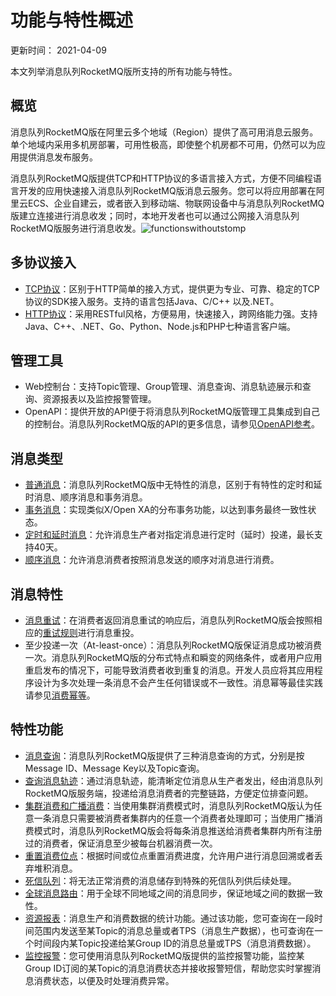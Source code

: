 # 功能与特性概述

更新时间： 2021-04-09

本文列举消息队列RocketMQ版所支持的所有功能与特性。

## 概览

消息队列RocketMQ版在阿里云多个地域（Region）提供了高可用消息云服务。单个地域内采用多机房部署，可用性极高，即使整个机房都不可用，仍然可以为应用提供消息发布服务。

消息队列RocketMQ版提供TCP和HTTP协议的多语言接入方式，方便不同编程语言开发的应用快速接入消息队列RocketMQ版消息云服务。您可以将应用部署在阿里云ECS、企业自建云，或者嵌入到移动端、物联网设备中与消息队列RocketMQ版建立连接进行消息收发；同时，本地开发者也可以通过公网接入消息队列RocketMQ版服务进行消息收发。![functionswithoutstomp](https://static-aliyun-doc.oss-accelerate.aliyuncs.com/assets/img/zh-CN/1002585951/p68860.png)

## 多协议接入

- [TCP协议](https://www.alibabacloud.com/help/zh/doc-detail/114448.htm#concept-2335081)：区别于HTTP简单的接入方式，提供更为专业、可靠、稳定的TCP协议的SDK接入服务。支持的语言包括Java、C/C++ 以及.NET。
- [HTTP协议](https://www.alibabacloud.com/help/zh/doc-detail/102996.htm#concept-2047113)：采用RESTful风格，方便易用，快速接入，跨网络能力强。支持Java、C++、.NET、Go、Python、Node.js和PHP七种语言客户端。

## 管理工具

- Web控制台：支持Topic管理、Group管理、消息查询、消息轨迹展示和查询、资源报表以及监控报警管理。
- OpenAPI：提供开放的API便于将消息队列RocketMQ版管理工具集成到自己的控制台。消息队列RocketMQ版的API的更多信息，请参见[OpenAPI参考](https://www.alibabacloud.com/help/zh/doc-detail/44418.htm#concept-1351495)。

## 消息类型

- [普通消息](https://www.alibabacloud.com/help/zh/doc-detail/96359.htm#concept-2047064)：消息队列RocketMQ版中无特性的消息，区别于有特性的定时和延时消息、顺序消息和事务消息。
- [事务消息](https://www.alibabacloud.com/help/zh/doc-detail/43348.htm#concept-2047067)：实现类似X/Open XA的分布事务功能，以达到事务最终一致性状态。
- [定时和延时消息](https://www.alibabacloud.com/help/zh/doc-detail/43349.htm#concept-2047065)：允许消息生产者对指定消息进行定时（延时）投递，最长支持40天。
- [顺序消息](https://www.alibabacloud.com/help/zh/doc-detail/49319.htm#concept-2047066)：允许消息消费者按照消息发送的顺序对消息进行消费。

## 消息特性

- [消息重试](https://www.alibabacloud.com/help/zh/doc-detail/43490.htm#concept-2047068)：在消费者返回消息重试的响应后，消息队列RocketMQ版会按照相应的[重试规则](https://www.alibabacloud.com/help/zh/doc-detail/43490.htm#concept-2047068)进行消息重投。
- 至少投递一次（At-least-once）：消息队列RocketMQ版保证消息成功被消费一次。消息队列RocketMQ版的分布式特点和瞬变的网络条件，或者用户应用重启发布的情况下，可能导致消费者收到重复的消息。开发人员应将其应用程序设计为多次处理一条消息不会产生任何错误或不一致性。消息幂等最佳实践请参见[消费幂等](https://www.alibabacloud.com/help/zh/doc-detail/44397.htm#concept-2047147)。

## 特性功能

- [消息查询](https://www.alibabacloud.com/help/zh/doc-detail/29540.htm#concept-2047150)：消息队列RocketMQ版提供了三种消息查询的方式，分别是按Message ID、Message Key以及Topic查询。
- [查询消息轨迹](https://www.alibabacloud.com/help/zh/doc-detail/43357.htm#concept-2335151)：通过消息轨迹，能清晰定位消息从生产者发出，经由消息队列RocketMQ版服务端，投递给消息消费者的完整链路，方便定位排查问题。
- [集群消费和广播消费](https://www.alibabacloud.com/help/zh/doc-detail/43163.htm#concept-2047071)：当使用集群消费模式时，消息队列RocketMQ版认为任意一条消息只需要被消费者集群内的任意一个消费者处理即可；当使用广播消费模式时，消息队列RocketMQ版会将每条消息推送给消费者集群内所有注册过的消费者，保证消息至少被每台机器消费一次。
- [重置消费位点](https://www.alibabacloud.com/help/zh/doc-detail/63390.htm#task-2047153)：根据时间或位点重置消费进度，允许用户进行消息回溯或者丢弃堆积消息。
- [死信队列](https://www.alibabacloud.com/help/zh/doc-detail/87277.htm#concept-2047154)：将无法正常消费的消息储存到特殊的死信队列供后续处理。
- [全球消息路由](https://www.alibabacloud.com/help/zh/doc-detail/90483.htm#concept-2047155)：用于全球不同地域之间的消息同步，保证地域之间的数据一致性。
- [资源报表](https://www.alibabacloud.com/help/zh/doc-detail/43733.htm#concept-2047157)：消息生产和消费数据的统计功能。通过该功能，您可查询在一段时间范围内发送至某Topic的消息总量或者TPS（消息生产数据），也可查询在一个时间段内某Topic投递给某Group ID的消息总量或TPS（消息消费数据）。
- [监控报警](https://www.alibabacloud.com/help/zh/doc-detail/43732.htm#concept-2047152)：您可使用消息队列RocketMQ版提供的监控报警功能，监控某Group ID订阅的某Topic的消息消费状态并接收报警短信，帮助您实时掌握消息消费状态，以便及时处理消费异常。